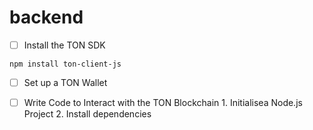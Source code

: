 # backend

- [ ] Install the TON SDK

`npm install ton-client-js`

- [ ] Set up a TON Wallet

- [ ] Write Code to Interact with the TON Blockchain 1. Initialisea Node.js Project 2. Install dependencies
